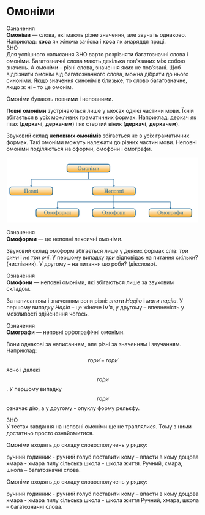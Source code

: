 # Омонiми

<div class="space">
<div class="eoz-wrap">
<span class="eoz">Означення</span>
<div class="eoz-text">
<b>Омонiми</b> — слова, якi мають рiзне значення, але звучать однаково.
</div>
</div>
</div>

<div class="space">Наприклад: <b>коса</b> як жiноча зачiска i <b>коса</b> як знаряддя працi.</div>

<div class="space">
<div class="alg-wrap">
<span class="alg">ЗНО</span>
<div class="alg-text">
Для успiшного написання ЗНО варто розрiзняти багатозначнi слова
i омонiми. Багатозначнi слова мають декiлька пов’язаних мiж собою
значень. А омонiми – рiзнi слова, значення яких не пов’язанi. Щоб
вiдрiзнити омонiм вiд багатозначного слова, можна дiбрати до нього
синонiми. Якщо значення синонiмiв близьке, то слово багатозначне,
якщо ж нi – то це омонiм.
</div>
</div>
</div>

Омонiми бувають повними i неповними.

**Повнi омонiми** зустрiчаються лише у межах однiєї частини мови. Їхнiй збiгається в усiх можливих граматичних формах. Наприклад: деркач як птах (**деркачi**, **деркачем**) i як стертий вiник (**деркачi**, **деркачем**).

<div class="space">Звуковий склад <b>неповних омонiмiв</b> збiгається не в усiх граматичних формах. Такi омонiми можуть належати до рiзних частин мови. Неповнi омонiми подiляються на оформи, омофони i омографи.</div>

<p align="center"><img width="500" class="image" src="../pics/2/1.png"/></p>

<div class="space">
<div class="alg-wrap">
<span class="alg">Означення</span>
<div class="alg-text">
<b>Омоформи</b> — це неповнi лексичнi омонiми.
</div>
</div>
</div>

Звуковий склад омоформ збiгається лише у деяких формах слiв: *три
сини* i *не три очi*. У першому випадку *три* вiдповiдає на питання
скiльки? (числiвник). У другому – на питання що роби? (дiєслово).

<div class="space">
<div class="alg-wrap">
<span class="alg">Означення</span>
<div class="alg-text">
<b>Омофони</b> — неповнi омонiми, якi збiгаються лише за звуковим
складом.
</div>
</div>
</div>

За написанням i значенням вони рiзнi: *знати Надiю* i *мати надiю*.
У першому випадку *Надiя* – це жiноче iм’я, у другому – впевненiсть у можливостi здiйснення чогось.

<div class="space">
<div class="alg-wrap">
<span class="alg">Означення</span>
<div class="alg-text">
<b>Омографи</b> — неповнi орфографiчнi омонiми.
</div>
</div>
</div>

Вони однаковi за написанням, але рiзнi за значенням i звучанням.
Наприклад: $$гор\acute{и}-гор\acute{и}$$ ясно i далекi $$г\acute{о}ри$$. У першому випадку $$гор\acute{и}$$ означає дiю, а у другому - опуклу форму рельєфу.

<div class="space">
<div class="alg-wrap">
<span class="alg">ЗНО</span>
<div class="alg-text">
У тестах завдання на неповнi омонiми ще не траплялися. Тому з ними
достатньо просто ознайомитися.
</div>
</div>
</div>


<quiz correctLabel="correct" incorrectLabel="incorrect" checkLabel="check">
    <question text="">
        <p>Омоніми входять до складу словосполучень у рядку:</p>
        <answer>ручний годинник - ручний голуб</answer>
        <answer correct>поставити кому – впасти в кому</answer>
        <answer>дощова хмара - хмара пилу</answer>
        <answer>сільська школа - школа життя.</answer>
        <explanation>
  Ручний, хмара, школа – багатозначні слова.
    </explanation>
    </question>
</quiz>


<quiz correctLabel="correct" incorrectLabel="incorrect" checkLabel="check">
    <question text="">
        <p>Омоніми входять до складу словосполучень у рядку:</p>
        <answer>ручний годинник - ручний голуб</answer>
        <answer correct>поставити кому – впасти в кому </answer>
        <answer>дощова хмара - хмара пилу</answer>
        <answer>сільська школа - школа життя</answer>
        <explanation>
   Ручний, хмара, школа – багатозначні слова.
    </explanation>
    </question>
</quiz>
